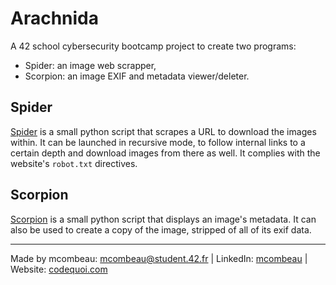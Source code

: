 # Arachnida

A 42 school cybersecurity bootcamp project to create two programs:

- Spider: an image web scrapper,
- Scorpion: an image EXIF and metadata viewer/deleter.

## Spider

[Spider](/spider) is a small python script that scrapes a URL to download the images within. It can be launched in recursive mode, to follow internal links to a certain depth and download images from there as well. It complies with the website's `robot.txt` directives.

## Scorpion

[Scorpion](/scorpion) is a small python script that displays an image's metadata. It can also be used to create a copy of the image, stripped of all of its exif data.

---

Made by mcombeau: mcombeau@student.42.fr | LinkedIn: [mcombeau](https://www.linkedin.com/in/mia-combeau-86653420b/) | Website: [codequoi.com](https://www.codequoi.com)
